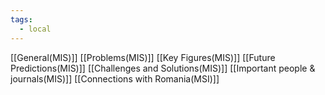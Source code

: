 ```yaml
---
tags:
  - local
---
```

[[General(MIS)]]
[[Problems(MIS)]]
[[Key Figures(MIS)]]
[[Future Predictions(MIS)]]
[[Challenges and Solutions(MIS)]]
[[Important people & journals(MIS)]]
[[Connections with Romania(MSI)]]


